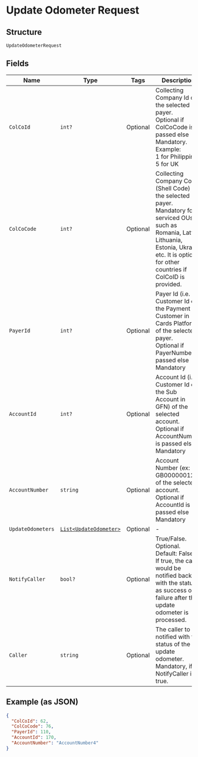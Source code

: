 
# Update Odometer Request

## Structure

`UpdateOdometerRequest`

## Fields

| Name | Type | Tags | Description |
|  --- | --- | --- | --- |
| `ColCoId` | `int?` | Optional | Collecting Company Id  of the selected payer.<br>Optional if ColCoCode is passed else Mandatory.<br>Example:<br>1 for Philippines<br>5 for UK |
| `ColCoCode` | `int?` | Optional | Collecting Company Code (Shell Code) of the selected payer.<br>Mandatory for serviced OUs such as Romania, Latvia, Lithuania, Estonia, Ukraine etc. It is optional for other countries if ColCoID is provided. |
| `PayerId` | `int?` | Optional | Payer Id (i.e. Customer Id of the Payment Customer in Cards Platform) of the selected payer.<br>Optional if PayerNumber is passed else Mandatory |
| `AccountId` | `int?` | Optional | Account Id (i.e. Customer Id of the Sub Account in GFN) of the selected account.<br>Optional if AccountNumber is passed else Mandatory |
| `AccountNumber` | `string` | Optional | Account Number (ex: GB000000123) of the selected account.<br>Optional if AccountId is passed else Mandatory |
| `UpdateOdometers` | [`List<UpdateOdometer>`](../../doc/models/update-odometer.md) | Optional | - |
| `NotifyCaller` | `bool?` | Optional | True/False.<br>Optional.<br>Default: False<br>If true, the caller would be notified back with the status as success or failure after the update odometer is processed. |
| `Caller` | `string` | Optional | The caller to be notified with the status of the update odometer.<br>Mandatory, if NotifyCaller is true. |

## Example (as JSON)

```json
{
  "ColCoId": 62,
  "ColCoCode": 76,
  "PayerId": 110,
  "AccountId": 170,
  "AccountNumber": "AccountNumber4"
}
```

